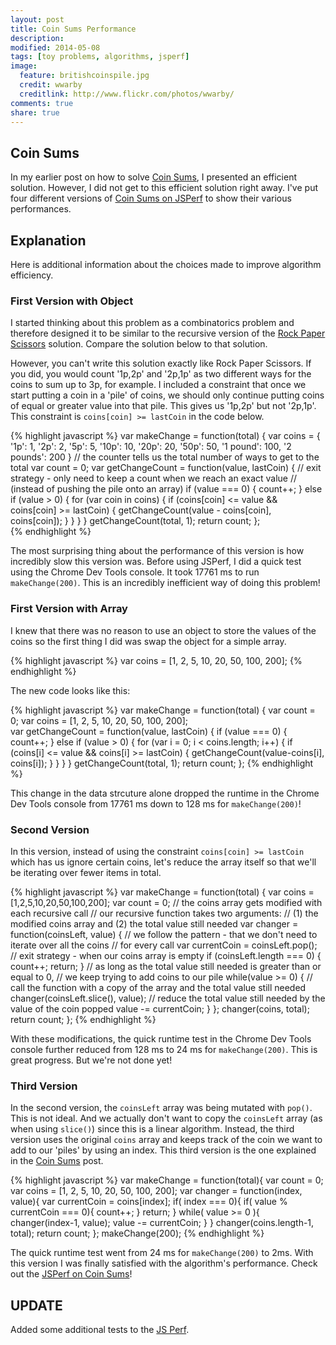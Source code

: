 ```yaml
---
layout: post
title: Coin Sums Performance
description: 
modified: 2014-05-08
tags: [toy problems, algorithms, jsperf]
image:
  feature: britishcoinspile.jpg
  credit: wwarby
  creditlink: http://www.flickr.com/photos/wwarby/
comments: true
share: true
---
```


## Coin Sums
In my earlier post on how to solve [Coin Sums](http://jgpettibone.github.io/coin-sums/), I presented an efficient solution.  However, I did not get to this efficient solution right away.  I've put four different versions of [Coin Sums on JSPerf](http://jsperf.com/coin-sums-performance) to show their various performances.    

## Explanation
Here is additional information about the choices made to improve algorithm efficiency.

### First Version with Object
I started thinking about this problem as a combinatorics problem and therefore designed it to be similar to the recursive version of the [Rock Paper Scissors](http://jgpettibone.github.io/rock-paper-scissors/) solution.  Compare the solution below to that solution.

However, you can't write this solution exactly like Rock Paper Scissors.  If you did, you would count '1p,2p' and '2p,1p' as two different ways for the coins to sum up to 3p, for example.  I included a constraint that once we start putting a coin in a 'pile' of coins, we should only continue putting coins of equal or greater value into that pile.  This gives us '1p,2p' but not '2p,1p'.  This constraint is `coins[coin] >= lastCoin` in the code below.  

{% highlight javascript %}
var makeChange = function(total) {
  var coins = {
    '1p': 1,
    '2p': 2,
    '5p': 5,
    '10p': 10,
    '20p': 20,
    '50p': 50,
    '1 pound': 100,
    '2 pounds': 200
  }
  // the counter tells us the total number of ways to get to the total
  var count = 0;
  var getChangeCount = function(value, lastCoin) {
    // exit strategy - only need to keep a count when we reach an exact value
    // (instead of pushing the pile onto an array)
    if (value === 0) {
      count++;
    } else if (value > 0) {
      for (var coin in coins) {
        if (coins[coin] <= value && coins[coin] >= lastCoin) {
          getChangeCount(value - coins[coin], coins[coin]);
        }
      }
    }
  }
  getChangeCount(total, 1);
  return count;
};  
{% endhighlight %}
 
The most surprising thing about the performance of this version is how incredibly slow this version was.  Before using JSPerf, I did a quick test using the Chrome Dev Tools console.  It took 17761 ms to run `makeChange(200)`.  This is an incredibly inefficient way of doing this problem!

### First Version with Array
I knew that there was no reason to use an object to store the values of the coins so the first thing I did was swap the object for a simple array.  

{% highlight javascript %}
var coins = [1, 2, 5, 10, 20, 50, 100, 200];
{% endhighlight %}

The new code looks like this:

{% highlight javascript %}
var makeChange = function(total) {
  var count = 0;
  var coins = [1, 2, 5, 10, 20, 50, 100, 200];  
  var getChangeCount = function(value, lastCoin) {
    if (value === 0) {
      count++;
    } else if (value > 0) {
      for (var i = 0; i < coins.length; i++) {
        if (coins[i] <= value && coins[i] >= lastCoin) {
          getChangeCount(value-coins[i], coins[i]);
        }
      }
    }
  }
  getChangeCount(total, 1);
  return count;
};
{% endhighlight %}

This change in the data strcuture alone dropped the runtime in the Chrome Dev Tools console from 17761 ms down to 128 ms for `makeChange(200)`!

### Second Version
In this version, instead of using the constraint `coins[coin] >= lastCoin` which has us ignore certain coins, let's reduce the array itself so that we'll be iterating over fewer items in total.

{% highlight javascript %}
var makeChange = function(total) {
  var coins = [1,2,5,10,20,50,100,200];
  var count = 0;
  // the coins array gets modified with each recursive call
  // our recursive function takes two arguments:
  // (1) the modified coins array and (2) the total value still needed
  var changer = function(coinsLeft, value) {
    // we follow the pattern - that we don't need to iterate over all the coins
    // for every call
    var currentCoin = coinsLeft.pop();
    // exit strategy - when our coins array is empty
    if (coinsLeft.length === 0) {
      count++;
      return;
    }
    // as long as the total value still needed is greater than or equal to 0, 
    // we keep trying to add coins to our pile
    while(value >= 0) {
      // call the function with a copy of the array and the total value still needed
      changer(coinsLeft.slice(), value);
      // reduce the total value still needed by the value of the coin popped
      value -= currentCoin;
    }
  };
  changer(coins, total);
  return count;
};
{% endhighlight %}

With these modifications, the quick runtime test in the Chrome Dev Tools console further reduced from 128 ms to 24 ms for `makeChange(200)`.  This is great progress.  But we're not done yet!      

### Third Version
In the second version, the `coinsLeft` array was being mutated with `pop()`.  This is not ideal.  And we actually don't want to copy the `coinsLeft` array (as when using `slice()`) since this is a linear algorithm.  Instead, the third version uses the original `coins` array and keeps track of the coin we want to add to our 'piles' by using an index.  This third version is the one explained in the [Coin Sums](http://jgpettibone.github.io/coin-sums/) post.  

{% highlight javascript %}
var makeChange = function(total){
  var count = 0;
  var coins = [1, 2, 5, 10, 20, 50, 100, 200];
  var changer = function(index, value){
    var currentCoin = coins[index];
    if( index === 0){
      if( value % currentCoin === 0){
        count++;
      }
      return;
    }
    while( value >= 0 ){
      changer(index-1, value);
      value -= currentCoin;
    }
  }
  changer(coins.length-1, total);
  return count;
};
makeChange(200);
{% endhighlight %}

The quick runtime test went from 24 ms for `makeChange(200)` to 2ms.  With this version I was finally satisfied with the algorithm's performance.  Check out the [JSPerf on Coin Sums](http://jsperf.com/coin-sums-performance)!  

## UPDATE
Added some additional tests to the [JS Perf](http://jsperf.com/coin-sums-performance/2).
